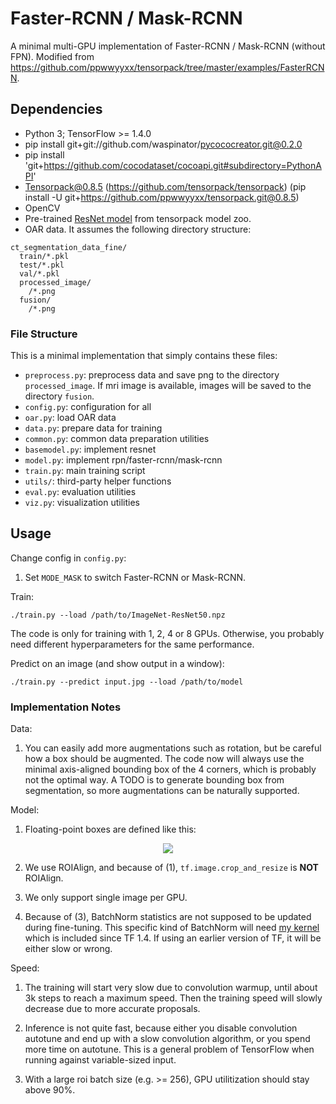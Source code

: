 # Faster-RCNN / Mask-RCNN
A minimal multi-GPU implementation of Faster-RCNN / Mask-RCNN (without FPN).
Modified from https://github.com/ppwwyyxx/tensorpack/tree/master/examples/FasterRCNN.


## Dependencies
+ Python 3; TensorFlow >= 1.4.0
+ pip install git+git://github.com/waspinator/pycococreator.git@0.2.0
+ pip install 'git+https://github.com/cocodataset/cocoapi.git#subdirectory=PythonAPI'
+ Tensorpack@0.8.5 (https://github.com/tensorpack/tensorpack) (pip install -U git+https://github.com/ppwwyyxx/tensorpack.git@0.8.5)
+ OpenCV
+ Pre-trained [ResNet model](https://goo.gl/6XjK9V) from tensorpack model zoo.
+ OAR data. It assumes the following directory structure:
```
ct_segmentation_data_fine/
  train/*.pkl
  test/*.pkl
  val/*.pkl
  processed_image/
    /*.png
  fusion/
    /*.png
```

### File Structure
This is a minimal implementation that simply contains these files:
+ `preprocess.py`: preprocess data and save png to the directory `processed_image`. If mri image is available, images will be saved to the directory `fusion`.
+ `config.py`: configuration for all
+ `oar.py`: load OAR data
+ `data.py`: prepare data for training
+ `common.py`: common data preparation utilities
+ `basemodel.py`: implement resnet
+ `model.py`: implement rpn/faster-rcnn/mask-rcnn
+ `train.py`: main training script
+ `utils/`: third-party helper functions
+ `eval.py`: evaluation utilities
+ `viz.py`: visualization utilities

## Usage
Change config in `config.py`:
1. Set `MODE_MASK` to switch Faster-RCNN or Mask-RCNN.

Train:
```
./train.py --load /path/to/ImageNet-ResNet50.npz
```
The code is only for training with 1, 2, 4 or 8 GPUs.
Otherwise, you probably need different hyperparameters for the same performance.

Predict on an image (and show output in a window):
```
./train.py --predict input.jpg --load /path/to/model
```

### Implementation Notes

Data:

1. You can easily add more augmentations such as rotation, but be careful how a box should be
	 augmented. The code now will always use the minimal axis-aligned bounding box of the 4 corners,
	 which is probably not the optimal way.
	 A TODO is to generate bounding box from segmentation, so more augmentations can be naturally supported.

Model:

1. Floating-point boxes are defined like this:

<p align="center"> <img src="https://user-images.githubusercontent.com/1381301/31527740-2f1b38ce-af84-11e7-8de1-628e90089826.png"> </p>

2. We use ROIAlign, and because of (1), `tf.image.crop_and_resize` is __NOT__ ROIAlign.

3. We only support single image per GPU.

4. Because of (3), BatchNorm statistics are not supposed to be updated during fine-tuning.
	 This specific kind of BatchNorm will need [my kernel](https://github.com/tensorflow/tensorflow/pull/12580)
	 which is included since TF 1.4. If using an earlier version of TF, it will be either slow or wrong.

Speed:

1. The training will start very slow due to convolution warmup, until about 3k steps to reach a maximum speed.
	 Then the training speed will slowly decrease due to more accurate proposals.

2. Inference is not quite fast, because either you disable convolution autotune and end up with
	 a slow convolution algorithm, or you spend more time on autotune.
	 This is a general problem of TensorFlow when running against variable-sized input.

3. With a large roi batch size (e.g. >= 256), GPU utilitization should stay above 90%.

